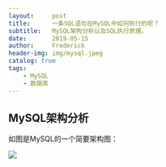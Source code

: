 ```yaml
---
layout:     post
title:      一条SQL语句在MySQL中如何执行的呢？
subtitle:   MySQL架构分析以及SQL执行原理。
date:       2019-05-15
author:     Frederick
header-img: img/mysql.jpeg
catalog: true
tags:
    - MySQL
    - 数据库
---
```

## MySQL架构分析

如图是MySQL的一个简要架构图：

![](https://github.com/FrederickHou/FrederickHou.github.io/blob/master/img/mysql_framework.png?raw=true)